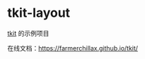 # tkit-layout

[tkit](https://github.com/FarmerChillax/tkit) 的示例项目

在线文档：https://farmerchillax.github.io/tkit/
